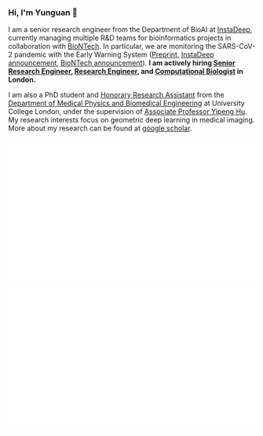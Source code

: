 ### Hi, I'm Yunguan 👋

I am a senior research engineer from the Department of BioAI at [InstaDeep](https://www.instadeep.com/), currently managing multiple R&D teams for bioinformatics projects in collaboration with [BioNTech](https://www.biontech.com).
In particular, we are monitoring the SARS-CoV-2 pandemic with the Early Warning System ([Preprint](https://www.biorxiv.org/content/10.1101/2021.12.24.474095v2), [InstaDeep announcement](https://www.instadeep.com/2022/01/biontech-and-instadeep-developed-and-successfully-tested-early-warning-system-to-detect-potential-high-risk-sars-cov-2-variants/), [BioNTech announcement](https://investors.biontech.de/news-releases/news-release-details/biontech-and-instadeep-developed-and-successfully-tested-early)).
**I am actively hiring [Senior Research Engineer](https://instadeep.bamboohr.com/jobs/view.php?id=253), [Research Engineer](https://instadeep.bamboohr.com/jobs/view.php?id=267), and [Computational Biologist](https://instadeep.bamboohr.com/jobs/view.php?id=262) in London.**

I am also a PhD student and [Honorary Research Assistant](https://www.ucl.ac.uk/medical-physics-biomedical-engineering/people/honorary-staff) from the [Department of Medical Physics and Biomedical Engineering](https://www.ucl.ac.uk/medical-physics-biomedical-engineering/) at University College London, under the supervision of [Associate Professor Yipeng Hu](https://iris.ucl.ac.uk/iris/browse/profile?upi=YHUXX66). My research interests focus on geometric deep learning in medical imaging. More about my research can be found at [google scholar](https://scholar.google.co.uk/citations?user=8Uicv-gAAAAJ&hl=en).

![](https://raw.githubusercontent.com/mathpluscode/github-stats/master/generated/overview.svg#gh-dark-mode-only)
![](https://raw.githubusercontent.com/mathpluscode/github-stats/master/generated/overview.svg#gh-light-mode-only)
